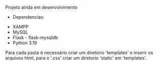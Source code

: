 Projeto ainda em desenvolvimento
* Dependencias:
- XAMPP
- MySQL
- Flask - flask-mysqldb
- Python 3.19

Para cada pasta é necessário criar um diretório 'templates' e inserir os arquivos html, para o '.css' criar um diretorio 'static' em 'templates'.
